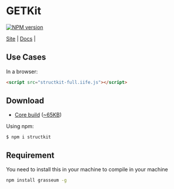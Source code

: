 # GETKit
[![NPM version][npm-image]][npm-url] 

[Site](https://structkit.codehyouka.xyz/) |
[Docs](https://structkit.codehyouka.xyz/docs) |
## Use Cases

In a browser:
```html
<script src="structkit-full.iife.js"></script>
```
## Download

 * [Core build](https://raw.githubusercontent.com/compts/structkit/main/dist/web/structkit-full.iife.js) ([~65KB](https://raw.githubusercontent.com/compts/structkit/main/dist/web/web/structkit-full.iife.js))

Using npm:
```shell
$ npm i structkit
```
## Requirement
You need to install this in your machine to compile in your machine
```bash
npm install grasseum -g
```

[npm-url]: https://www.npmjs.com/package/getkit
[npm-image]: https://img.shields.io/badge/getkit-1.0.0-brightgreen
